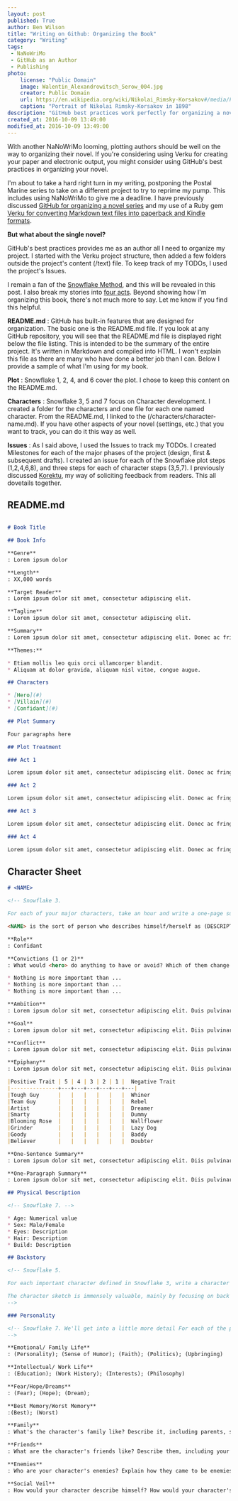 ```yaml
---
layout: post
published: True
author: Ben Wilson
title: "Writing on Github: Organizing the Book"
category: "Writing"
tags:
 - NaNoWriMo
 - GitHub as an Author
 - Publishing
photo:
    license: "Public Domain"
    image: Walentin_Alexandrowitsch_Serow_004.jpg
    creator: Public Domain
    url: https://en.wikipedia.org/wiki/Nikolai_Rimsky-Korsakov#/media/File:Rimsky-Korsakov_Serow_crop.png
    caption: "Portrait of Nikolai Rimsky-Korsakov in 1898"
description: "GitHub best practices work perfectly for organizing a novel."
created_at: 2016-10-09 13:49:00
modified_at: 2016-10-09 13:49:00
---
```


With another NaNoWriMo looming, plotting authors should be well on the way to organizing their novel. If you're considering using Verku for creating your paper and electronic output, you might consider using GitHub's best practices in organizing your novel.

<!-- more -->

I'm about to take a hard right turn in my writing, postponing the Postal Marine series to take on a different project to try to reprime my pump. This includes using NaNoWriMo to give me a deadline. 
I have previously discussed [GitHub for organizing a novel series](/writing/writing-on-github/) and my use of a Ruby gem [Verku for converting Markdown text files into paperback and Kindle formats](/diary/unsharpening-the-axe/). 

**But what about the single novel?**

GitHub's best practices provides me as an author all I need to organize my project. I started with the Verku project structure, then added a few folders outside the project's content (/text) file. To keep track of my TODOs, I used the project's Issues.

I remain a fan of the [Snowflake Method](http://www.advancedfictionwriting.com/art/snowflake.php), and this will be revealed in this post. I also break my stories into [four acts](/writing/its-not-really-three-acts/). Beyond showing how I'm organizing this book, there's not much more to say. Let me know if you find this helpful.

**README.md**
: GitHub has built-in features that are designed for organization. The basic one is the README.md file. If you look at any GitHub repository, you will see that the README.md file is displayed right below the file listing. This is intended to be the summary of the entire project. It's written in Markdown and compiled into HTML. I won't explain this file as there are many who have done a better job than I can. Below I provide a sample of what I'm using for my book. 

**Plot**
: Snowflake 1, 2, 4, and 6 cover the plot. I chose to keep this content on the README.md.

**Characters**
: Snowflake 3, 5 and 7 focus on Character development. I created a folder for the characters and one file for each one named character. From the README.md, I linked to the (/characters/character-name.md). If you have other aspects of your novel (settings, etc.) that you want to track, you can do it this way as well.

**Issues**
: As I said above, I used the Issues to track my TODOs. I created Milestones for each of the major phases of the project (design, first & subsequent drafts). I created an issue for each of the Snowflake plot steps (1,2,4,6,8), and three steps for each of character steps (3,5,7). I previously discussed [Korektu](/technology/introducing-korektu/), my way of soliciting feedback from readers. This all dovetails together.

## README.md

```markdown

# Book Title

## Book Info

**Genre**
: Lorem ipsum dolor

**Length**
: XX,000 words

**Target Reader**
: Lorem ipsum dolor sit amet, consectetur adipiscing elit.

**Tagline**
: Lorem ipsum dolor sit amet, consectetur adipiscing elit.

**Summary**
: Lorem ipsum dolor sit amet, consectetur adipiscing elit. Donec ac fringilla lorem, eget venenatis nunc. Class aptent taciti sociosqu ad litora torquent per conubia nostra, per inceptos himenaeos. Nullam malesuada blandit feugiat. Fusce eget placerat tortor. Donec id enim nec justo imperdiet rutrum ut sed mi. Nam eu consectetur libero. Morbi vestibulum malesuada posuere. Cras interdum posuere orci.

**Themes:**

* Etiam mollis leo quis orci ullamcorper blandit. 
* Aliquam at dolor gravida, aliquam nisl vitae, congue augue.

## Characters

* [Hero](#)
* [Villain](#)
* [Confidant](#)

## Plot Summary

Four paragraphs here

## Plot Treatment

### Act 1

Lorem ipsum dolor sit amet, consectetur adipiscing elit. Donec ac fringilla lorem, eget venenatis nunc. Class aptent taciti sociosqu ad litora torquent per conubia nostra, per inceptos himenaeos. Nullam malesuada blandit feugiat. Fusce eget placerat tortor. Donec id enim nec justo imperdiet rutrum ut sed mi. Nam eu consectetur libero. Morbi vestibulum malesuada posuere. Cras interdum posuere orci.

### Act 2

Lorem ipsum dolor sit amet, consectetur adipiscing elit. Donec ac fringilla lorem, eget venenatis nunc. Class aptent taciti sociosqu ad litora torquent per conubia nostra, per inceptos himenaeos. Nullam malesuada blandit feugiat. Fusce eget placerat tortor. Donec id enim nec justo imperdiet rutrum ut sed mi. Nam eu consectetur libero. Morbi vestibulum malesuada posuere. Cras interdum posuere orci.

### Act 3

Lorem ipsum dolor sit amet, consectetur adipiscing elit. Donec ac fringilla lorem, eget venenatis nunc. Class aptent taciti sociosqu ad litora torquent per conubia nostra, per inceptos himenaeos. Nullam malesuada blandit feugiat. Fusce eget placerat tortor. Donec id enim nec justo imperdiet rutrum ut sed mi. Nam eu consectetur libero. Morbi vestibulum malesuada posuere. Cras interdum posuere orci.

### Act 4

Lorem ipsum dolor sit amet, consectetur adipiscing elit. Donec ac fringilla lorem, eget venenatis nunc. Class aptent taciti sociosqu ad litora torquent per conubia nostra, per inceptos himenaeos. Nullam malesuada blandit feugiat. Fusce eget placerat tortor. Donec id enim nec justo imperdiet rutrum ut sed mi. Nam eu consectetur libero. Morbi vestibulum malesuada posuere. Cras interdum posuere orci.

```

## Character Sheet

```markdown
# <NAME>

<!-- Snowflake 3.

For each of your major characters, take an hour and write a one-page summary sheet. -->

<NAME> is the sort of person who describes himself/herself as (DESCRIPTIVE PHRASE). If called on to use a single adjective to describe they’d use (ADJECTIVE). Friends, family and co-workers say they’re best known for (ACCOMPLISHMENT). When people first meet them, they notice their (PHYSICAL TRAITS AND PERSONALITY), then they notice that (TRAITS THAT ADD OR POSSIBLY CONTRADICT DOMINANT TRAITS). Because of his/her, he/she needs to prove that (EMOTIONAL NEED IN THE STORY). Also because of the past, he/she fears that (DREADED ALTERNATIVE) and will (PLAN OF ACTION, GOALS) to prevent it. 

**Role**
: Confidant

**Convictions (1 or 2)**
: What would <hero> do anything to have or avoid? Which of them change through the series?

* Nothing is more important than ...
* Nothing is more important than ...
* Nothing is more important than ...

**Ambition**
: Lorem ipsum dolor sit met, consectetur adipiscing elit. Duis pulvinar diam ac bibendum tempor. Vivamus porttutor turpis ac elit tempor semper. Donec vulputate ullamcorper augue.

**Goal**
: Lorem ipsum dolor sit met, consectetur adipiscing elit. Diis pulvinar diam ac bibendum tempor. Vivamus porttutor turpis ac elit tempor semper. Donec vulputate ullamcorper augue.

**Conflict**
: Lorem ipsum dolor sit met, consectetur adipiscing elit. Diis pulvinar diam ac bibendum tempor. Vivamus porttutor turpis ac elit tempor semper. Donec vulputate ullamcorper augue.him over the verge of insanity.

**Epiphany**
: Lorem ipsum dolor sit met, consectetur adipiscing elit. Diis pulvinar diam ac bibendum tempor. Vivamus porttutor turpis ac elit tempor semper. Donec vulputate ullamcorper augue. 

|Positive Trait | 5 | 4 | 3 | 2 | 1 |  Negative Trait
|---------------+---+---+---+---+---+---|
|Tough Guy      |   |   |   |   |   |  Whiner
|Team Guy       |   |   |   |   |   |  Rebel
|Artist         |   |   |   |   |   |  Dreamer
|Smarty         |   |   |   |   |   |  Dummy
|Blooming Rose  |   |   |   |   |   |  Wallflower
|Grinder        |   |   |   |   |   |  Lazy Dog
|Goody          |   |   |   |   |   |  Baddy
|Believer       |   |   |   |   |   |  Doubter

**One-Sentence Summary**
: Lorem ipsum dolor sit met, consectetur adipiscing elit. Diis pulvinar diam ac bibendum tempor. Vivamus porttutor turpis ac elit tempor semper. Donec vulputate ullamcorper augue.

**One-Paragraph Summary**
: Lorem ipsum dolor sit met, consectetur adipiscing elit. Diis pulvinar diam ac bibendum tempor. Vivamus porttutor turpis ac elit tempor semper. Donec vulputate ullamcorper augue.Lorem ipsum dolor sit met, consectetur adipiscing elit. Diis pulvinar diam ac bibendum tempor. Vivamus porttutor turpis ac elit tempor semper. Donec vulputate ullamcorper augue.Lorem ipsum dolor sit met, consectetur adipiscing elit. Diis pulvinar diam ac bibendum tempor. Vivamus porttutor turpis ac elit tempor semper. Donec vulputate ullamcorper augue.Lorem ipsum dolor sit met, consectetur adipiscing elit. Diis pulvinar diam ac bibendum tempor. Vivamus porttutor turpis ac elit tempor semper. Donec vulputate ullamcorper augue.

## Physical Description

<!-- Snowflake 7. -->

* Age: Numerical value
* Sex: Male/Female
* Eyes: Description
* Hair: Description
* Build: Description

## Backstory

<!-- Snowflake 5.

For each important character defined in Snowflake 3, write a character sketch in one paragraph or a few paragraphs (up to a page for the most important characters). Summarize the character's backstory. Explain his values, ambitions, and story goals to show how they all fit together into the story.

The character sketch is immensely valuable, mainly by focusing on back story and values, and adding details to the front story. Also, the character sketch fills in a lot of details missing from Snowflake 3 that are critical to understanding your characters.
-->

### Personality

<!-- Snowflake 7. We'll get into a little more detail For each of the parenthetical, write one sentence (<= 25 words)
-->

**Emotional/ Family Life**
: (Personality); (Sense of Humor); (Faith); (Politics); (Upbringing)

**Intellectual/ Work Life**
: (Education); (Work History); (Interests); (Philosophy)

**Fear/Hope/Dreams**
: (Fear); (Hope); (Dream);

**Best Memory/Worst Memory**
:(Best); (Worst)

**Family**
: What's the character's family like? Describe it, including parents, siblings, and children. You may include grandparents, cousins, a spouse, or anyone else relevant.

**Friends**
: What are the character's friends like? Describe them, including your character's best male friend and best female friend.

**Enemies**
: Who are your character's enemies? Explain how they came to be enemies.

**Social Veil**
: How would your character describe himself? How would your character's friends describe him?

```
